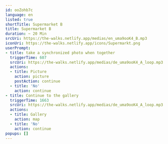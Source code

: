 ```yaml
---
id: ooZohb7c
language: en
listed: true
shortTitle: Supermarket B
title: Supermarket B
duration: ~ 20 Min
srcUri: https://the-walks.netlify.app/medias/en_uma9ooK4_B.mp3
iconUri: https://the-walks.netlify.app/icons/Supermarkt.png
userPrompt: 
- title: take a synchronized photo when together
  triggerTime: 607
  srcUri: https://the-walks.netlify.app/medias/de_uma9ooK4_A_loop.mp3
  actions:
  - title: Picture
    action: picture
    postAction: continue
  - title: 'No'
    action: continue
- title: Continue to the gallery
  triggerTime: 1663
  srcUri: https://the-walks.netlify.app/medias/de_uma9ooK4_A_loop.mp3
  actions:
  - title: Gallery
    action: map
  - title: 'No'
    action: continue
popups: []
---
```



